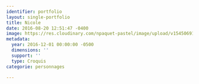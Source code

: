 ```yaml
---
identifier: portfolio
layout: single-portfolio
title: Nicole
date: 2016-08-20 12:51:47 -0400
image: https://res.cloudinary.com/npaquet-pastel/image/upload/v1545069120/Nicole-bande-dessin%C3%A9e-2016.jpg
metadata:
  year: 2016-12-01 00:00:00 -0500
  dimensions: ''
  support: ''
  type: Croquis
categorie: personnages

---
```

